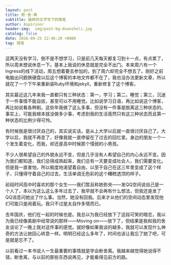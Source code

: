 ```yaml
---
layout: post
title: 断·舍·离
subtitle: 破碎的文字写下的随笔
author: Aspirinor
header-img:  img/post-bg-duansheli.jpg
catalog: false
date: 2016-09-25 22:46:28 +0800
tag: 随笔
---
```



这两天没有学习，倒不是不想学习，只是前几天每天都复习到十一点，有点累了，所以周末想说休息一下。基本上我说的休息就是完全不出门。本来周六有一个Ingress的线下活动，周五想着要去参加的，到了周六却完全不想去了。刚好之前电脑出问题换硬盘以后这个博客的本地文件都不在了，我也没办法更新文章，所以就花了一个下午来重新装Ruby环境和jekyll，重新修复了这个博客。

其实最近这几年来我一直都只有三种状态：第一，学习；第二，睡觉；第三，沉迷于一件事情不能自拔，甚至可以不用睡觉。比如说学习日语，再比如说这个博客，再比如说看各种剧。这些年我做了这么多事，但没有一件事是脱离这三种状态的。事实上，可能我根本就没做多少事，考虑到我的生活竟然只有这三种状态而且第一种状态的比例少得可怜。

有时候我是很讨厌自己的，其实说实话，是从上大学以后就一直很讨厌自己了。大学以后，我就不再变了，好像我就一直停留在了过去的回忆里。身边的朋友一个一个发生着变化，而我，却还是高中时候那个懦弱的小男孩。

不少人很希望自己的外貌永远不变，但是几乎没有人希望自己的内心永远不变。因为我们都知道，我们总得成熟起来，我们总有一天要变成社会人，我们需要变化。但是我一直害怕，所以极度地渴望着自由，以至于自己在这三年里变成了这个样子，只懂得守着自己的过去，生活单调无色彩的这个糟糕透顶的样子。



前段时间高中时喜欢的那个女生——我们暂且称她弥央——发QQ空间说自己是一个人了，本以为这么这么多年过去了，我早就不会再有什么想法，但我还是发了QQ消息问她出了什么事。当然，她没有回我。后来才从他们的空间动态里发现他们可能只是闹着玩。我只不过是太自作多情而已。

去年国庆，他们在一起的时候也是。我总以为我已经放下了这段可笑的暗恋，我以为我已经像美剧中经常说的那样——Moving on——放下了，但结果是我和我的舍友谈论了一晚上我对这件事的感觉。就好像如果我谈的越多，我就可以发现什么神奇的方法让她回心转意一样。明明已经这么多年了，时间也该让我忘了她了吧，可是就是忘不了。



以前看过一本书说人一生最重要的事情就是学会断舍离。我越来越觉得她说得不错，断舍离，与以前的那些东西说再见，才能看得见前方的路。